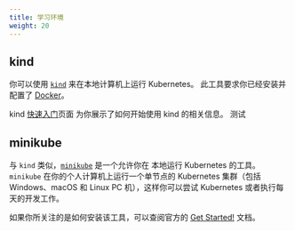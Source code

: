 ```yaml
---
title: 学习环境
weight: 20
---
```


<!--
{{/* There is a Netlify redirect from this page to /docs/tasks/tools/ */}}
{{/* This page content only exists to provide a navigation stub */}}
{{/* and to protect in case that redirect is one day removed. */}}

{{/* If you're localizing this page, you only need to copy the front matter */}}
{{/* and add a redirect into "/static/_redirects", for YOUR localization. */}}
-->

## kind

<!--
[`kind`](https://kind.sigs.k8s.io/docs/) lets you run Kubernetes on
your local computer. This tool requires that you have
[Docker](https://docs.docker.com/get-docker/) installed and configured.

The kind [Quick Start](https://kind.sigs.k8s.io/docs/user/quick-start/) page
shows you what you need to do to get up and running with kind.
-->
你可以使用 [`kind`](https://kind.sigs.k8s.io/docs/) 来在本地计算机上运行 Kubernetes。
此工具要求你已经安装并配置了 [Docker](https://docs.docker.com/get-docker/)。

kind [快速入门](https://kind.sigs.k8s.io/docs/user/quick-start/)页面
为你展示了如何开始使用 kind 的相关信息。 测试

## minikube

<!--
Like `kind`, [`minikube`](https://minikube.sigs.k8s.io/) is a tool that lets you run Kubernetes
locally. `minikube` runs a single-node Kubernetes cluster on your personal
computer (including Windows, macOS and Linux PCs) so that you can try out
Kubernetes, or for daily development work.

You can follow the official
[Get Started!](https://minikube.sigs.k8s.io/docs/start/) guide if your focus is
on getting the tool installed.
-->
与 `kind` 类似，[`minikube`](https://minikube.sigs.k8s.io/) 是一个允许你在
本地运行 Kubernetes 的工具。`minikube` 在你的个人计算机上运行一个单节点的
Kubernetes 集群（包括 Windows、macOS 和 Linux PC 机），这样你可以尝试
Kubernetes 或者执行每天的开发工作。

如果你所关注的是如何安装该工具，可以查阅官方的
[Get Started!](https://minikube.sigs.k8s.io/docs/start/)
文档。

